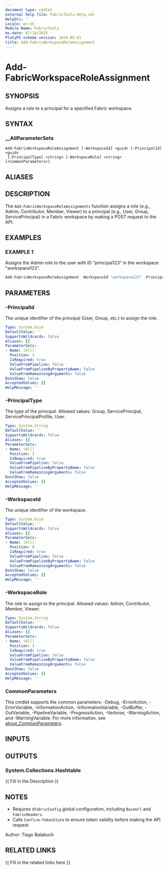 ```yaml
---
document type: cmdlet
external help file: FabricTools-Help.xml
HelpUri: ''
Locale: en-US
Module Name: FabricTools
ms.date: 07/18/2025
PlatyPS schema version: 2024-05-01
title: Add-FabricWorkspaceRoleAssignment
---
```


# Add-FabricWorkspaceRoleAssignment

## SYNOPSIS

Assigns a role to a principal for a specified Fabric workspace.

## SYNTAX

### __AllParameterSets

```
Add-FabricWorkspaceRoleAssignment [-WorkspaceId] <guid> [-PrincipalId] <guid>
 [-PrincipalType] <string> [-WorkspaceRole] <string> [<CommonParameters>]
```

## ALIASES

## DESCRIPTION

The `Add-FabricWorkspaceRoleAssignments` function assigns a role (e.g., Admin, Contributor, Member, Viewer) to a principal (e.g., User, Group, ServicePrincipal) in a Fabric workspace by making a POST request to the API.

## EXAMPLES

### EXAMPLE 1

Assigns the Admin role to the user with ID "principal123" in the workspace "workspace123".

```powershell
Add-FabricWorkspaceRoleAssignment -WorkspaceId "workspace123" -PrincipalId "principal123" -PrincipalType "User" -WorkspaceRole "Admin"
```

## PARAMETERS

### -PrincipalId

The unique identifier of the principal (User, Group, etc.) to assign the role.

```yaml
Type: System.Guid
DefaultValue: ''
SupportsWildcards: false
Aliases: []
ParameterSets:
- Name: (All)
  Position: 1
  IsRequired: true
  ValueFromPipeline: false
  ValueFromPipelineByPropertyName: false
  ValueFromRemainingArguments: false
DontShow: false
AcceptedValues: []
HelpMessage: ''
```

### -PrincipalType

The type of the principal.
Allowed values: Group, ServicePrincipal, ServicePrincipalProfile, User.

```yaml
Type: System.String
DefaultValue: ''
SupportsWildcards: false
Aliases: []
ParameterSets:
- Name: (All)
  Position: 2
  IsRequired: true
  ValueFromPipeline: false
  ValueFromPipelineByPropertyName: false
  ValueFromRemainingArguments: false
DontShow: false
AcceptedValues: []
HelpMessage: ''
```

### -WorkspaceId

The unique identifier of the workspace.

```yaml
Type: System.Guid
DefaultValue: ''
SupportsWildcards: false
Aliases: []
ParameterSets:
- Name: (All)
  Position: 0
  IsRequired: true
  ValueFromPipeline: false
  ValueFromPipelineByPropertyName: false
  ValueFromRemainingArguments: false
DontShow: false
AcceptedValues: []
HelpMessage: ''
```

### -WorkspaceRole

The role to assign to the principal.
Allowed values: Admin, Contributor, Member, Viewer.

```yaml
Type: System.String
DefaultValue: ''
SupportsWildcards: false
Aliases: []
ParameterSets:
- Name: (All)
  Position: 3
  IsRequired: true
  ValueFromPipeline: false
  ValueFromPipelineByPropertyName: false
  ValueFromRemainingArguments: false
DontShow: false
AcceptedValues: []
HelpMessage: ''
```

### CommonParameters

This cmdlet supports the common parameters: -Debug, -ErrorAction, -ErrorVariable,
-InformationAction, -InformationVariable, -OutBuffer, -OutVariable, -PipelineVariable,
-ProgressAction, -Verbose, -WarningAction, and -WarningVariable. For more information, see
[about_CommonParameters](https://go.microsoft.com/fwlink/?LinkID=113216).

## INPUTS

## OUTPUTS

### System.Collections.Hashtable

{{ Fill in the Description }}

## NOTES

- Requires `$FabricConfig` global configuration, including `BaseUrl` and `FabricHeaders`.
- Calls `Confirm-TokenState` to ensure token validity before making the API request.

Author: Tiago Balabuch

## RELATED LINKS

{{ Fill in the related links here }}


